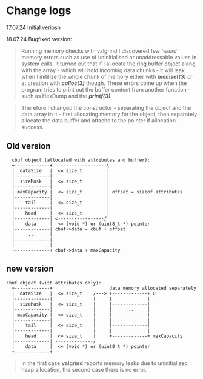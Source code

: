 # Change logs

17.07.24  Initial veriosn

18.07.24  Bugfixed version:
> Running memory checks with valgrind I discovered few *'weird'* memory errors such as use of uninitialised or unaddressable values in system calls.
  It turned out that if I allocate the ring buffer object along with the array - which will hold incoming data chunks - it will leak when I
  initilize the whole chunk of memory either with ***memset(3)*** or at creation with ***calloc(3)*** though. These errors come up when the program tries to
  print out the buffer content from another function - such as HexDump and the ***printf(3)***

> Therefore I changed the constructor - separating the object and the data array in it - first allocating memory for the object, then separately allocate
  the data buffer and attache to the pointer if allocation success.

## Old version
```
  cbuf object (allocated with attributes and buffer):
  +-------------+  ------------------\
  |  dataSize   |  <= size_t         |
  |-------------|                    |
  |  sizeMask   |  <= size_t         |
  |-------------|                    |
  | maxCapacity |  <= size_t         | offset = sizeof attributes
  |-------------|                    |
  |    tail     |  <= size_t         |
  |-------------|                    |
  |    head     |  <= size_t         |
  |-------------| <-----------------/
  |    data     |  <= (void *) or (uint8_t *) pointer
  |-------------| cbuf->data = cbuf + offset
  |     ...     |
  |-------------|
  |             |
  +-------------+ cbuf->data + maxCapacity
```
## new version
```
cbuf object (with attributes only):
  +-------------+                     data memory allocated separately
  |  dataSize   |  <= size_t    /---> +-------------+ 0
  |-------------|               |     |             |
  |  sizeMask   |  <= size_t    |     |-------------|
  |-------------|               |     |     ...     |
  | maxCapacity |  <= size_t    |     |-------------|
  |-------------|               |     |             |
  |    tail     |  <= size_t    |     |-------------|
  |-------------|               |     |             |
  |    head     |  <= size_t    |     +-------------+ maxCapacity
  |-------------| --------------/
  |    data     |  <= (void *) or (uint8_t *) pointer
  +-------------+
```
> In the first case **valgrind** reports memory leaks due to uninitialized heap allocation, the second case there is
  no error.
